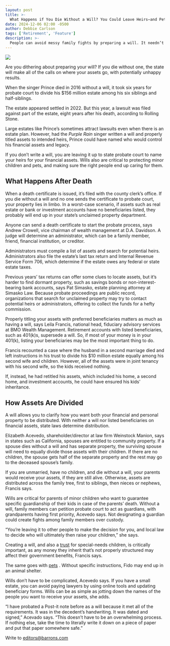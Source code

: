 ```yaml
---
layout: post
title: >-
  What Happens if You Die Without a Will? You Could Leave Heirs—and Pets—With Even More Grief.
date: 2024-12-06 02:00 -0500
author: Debbie Carlson
tags: ['Retirement', 'Feature']
description: >-
  People can avoid messy family fights by preparing a will. It needn’t be a complicated document.
---
```






 


 








![](https://images.barrons.com/im-48942875?width=548&height=365)






Are you dithering about preparing your will? If you die without one, the state will make all of the calls on where your assets go, with potentially unhappy results.


When the singer Prince died in 2016 without a will, it took six years for probate court to divide his \$156 million estate among his six siblings and half-siblings.


 The estate appeared settled in 2022. But this year, a lawsuit was filed against part of the estate, eight years after his death, according to Rolling Stone.


Large estates like Prince’s sometimes attract lawsuits even when there is an estate plan. However, had the *Purple Rain* singer written a will and properly titled assets to intended heirs, Prince could have named who would control his financial assets and legacy.


If you don’t write a will, you are leaving it up to state probate court to name your heirs for your financial assets. Wills also are critical to protecting minor children and pets, and making sure the right people end up caring for them.


What Happens After Death
------------------------

 When a death certificate is issued, it’s filed with the county clerk’s office. If you die without a will and no one sends the certificate to probate court, your property lies in limbo. In a worst-case scenario, if assets such as real estate or bank or investment accounts have no beneficiaries listed, they probably will end up in your state’s unclaimed property department. 


Anyone can send a death certificate to start the probate process, says Andrew Crowell, vice chairman of wealth management at D.A. Davidson. A judge will determine an administrator, which can be a family member, friend, financial institution, or creditor. 





Administrators must compile a list of assets and search for potential heirs. Administrators also file the estate’s last tax return and Internal Revenue Service Form 706, which determine if the estate owes any federal or state estate taxes. 


Previous years’ tax returns can offer some clues to locate assets, but it’s harder to find dormant property, such as savings bonds or non-interest-bearing bank accounts, says Pat Simasko, estate planning attorney at Simasko Law. Because probate proceedings are public record, organizations that search for unclaimed property may try to contact potential heirs or administrators, offering to collect the funds for a hefty commission. 


Properly titling your assets with preferred beneficiaries matters as much as having a will, says Leila Francis, national head, fiduciary advisory services at BMO Wealth Management. Retirement accounts with listed beneficiaries, such as 401(k)s, supersede a will. So, if most of your money is in your 401(k), listing your beneficiaries may be the most important thing to do.


Francis recounted a case where the husband in a second marriage died and left instructions in his trust to divide his \$10 million estate equally among his second wife and children. However, all of the assets were in joint tenancy with his second wife, so the kids received nothing. 


If, instead, he had retitled his assets, which included his home, a second home, and investment accounts, he could have ensured his kids’ inheritance.


How Assets Are Divided
----------------------

 A will allows you to clarify how you want both your financial and personal property to be distributed. With neither a will nor listed beneficiaries on financial assets, state laws determine distribution. 


Elizabeth Acevedo, shareholder/director at law firm Weinstock Manion, says in states such as California, spouses are entitled to community property. If a spouse dies without a will and has separate property, the surviving spouse will need to equally divide those assets with their children. If there are no children, the spouse gets half of the separate property and the rest may go to the deceased spouse’s family.





If you are unmarried, have no children, and die without a will, your parents would receive your assets, if they are still alive. Otherwise, assets are distributed across the family tree, first to siblings, then nieces or nephews, Francis says.


Wills are critical for parents of minor children who want to guarantee specific guardianship of their kids in case of the parents’ death. Without a will, family members can petition probate court to act as guardians, with grandparents having first priority, Acevedo says. Not designating a guardian could create fights among family members over custody. 


“You’re leaving it to other people to make the decision for you, and local law to decide who will ultimately then raise your children,” she says.


Creating a will, and also a [trust](https://www.barrons.com/articles/special-needs-children-benefits-trust-0e42672a?mod=article_inline) for special-needs children, is critically important, as any money they inherit that’s not properly structured may affect their government benefits, Francis says.


The same goes with [pets](https://www.barrons.com/articles/pet-estate-planning-7a0e57e1?mod=article_inline) . Without specific instructions, Fido may end up in an animal shelter.


Wills don’t have to be complicated, Acevedo says. If you have a small estate, you can avoid paying lawyers by using online tools and updating beneficiary forms. Wills can be as simple as jotting down the names of the people you want to receive your assets, she adds. 


“I have probated a Post-it note before as a will because it met all of the requirements. It was in the decedent’s handwriting. It was dated and signed,” Acevado says. “This doesn’t have to be an overwhelming process. If nothing else, take the time to literally write it down on a piece of paper and put that paper somewhere safe.” 


Write to [editors@barrons.com](mailto:editors@barrons.com)









